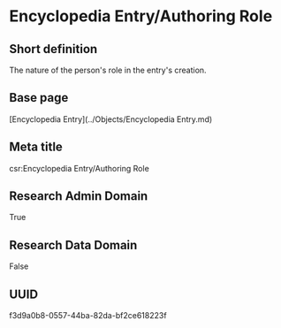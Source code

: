 # Encyclopedia Entry/Authoring Role
## Short definition
The nature of the person's role in the entry's creation.
## Base page
[Encyclopedia Entry](../Objects/Encyclopedia Entry.md)
## Meta title
csr:Encyclopedia Entry/Authoring Role
## Research Admin Domain
True
## Research Data Domain
False
## UUID
f3d9a0b8-0557-44ba-82da-bf2ce618223f
